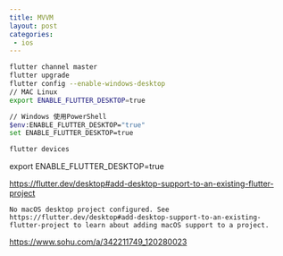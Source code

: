 ```yaml
---
title: MVVM
layout: post
categories:
 - ios
---
```



```sh
flutter channel master
flutter upgrade
flutter config --enable-windows-desktop
// MAC Linux
export ENABLE_FLUTTER_DESKTOP=true

// Windows 使用PowerShell
$env:ENABLE_FLUTTER_DESKTOP="true"
set ENABLE_FLUTTER_DESKTOP=true

flutter devices
```

export ENABLE_FLUTTER_DESKTOP=true

https://flutter.dev/desktop#add-desktop-support-to-an-existing-flutter-project


```
No macOS desktop project configured. See https://flutter.dev/desktop#add-desktop-support-to-an-existing-flutter-project to learn about adding macOS support to a project.
```

https://www.sohu.com/a/342211749_120280023


